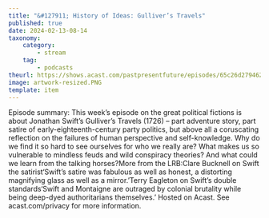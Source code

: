 ```yaml
---
title: "&#127911; History of Ideas: Gulliver’s Travels"
published: true
date: 2024-02-13-08-14
taxonomy:
    category:
        - stream
    tag:
        - podcasts
theurl: https://shows.acast.com/pastpresentfuture/episodes/65c26d2794623a00160c4576
image: artwork-resized.PNG
template: item
---
```


Episode summary: This week&rsquo;s episode on the great political fictions is about Jonathan Swift&rsquo;s Gulliver&rsquo;s Travels (1726) &ndash; part adventure story, part satire of early-eighteenth-century party politics, but above all a coruscating reflection on the failures of human perspective and self-knowledge. Why do we find it so hard to see ourselves for who we really are? What makes us so vulnerable to mindless feuds and wild conspiracy theories? And what could we learn from the talking horses?More from the LRB:Clare Bucknell on Swift the satirist&lsquo;Swift&rsquo;s satire was fabulous as well as honest, a distorting magnifying glass as well as a mirror.&rsquo;Terry Eagleton on Swift&rsquo;s double standards&lsquo;Swift and Montaigne are outraged by colonial brutality while being deep-dyed authoritarians themselves.&rsquo; Hosted on Acast. See acast.com/privacy for more information.
